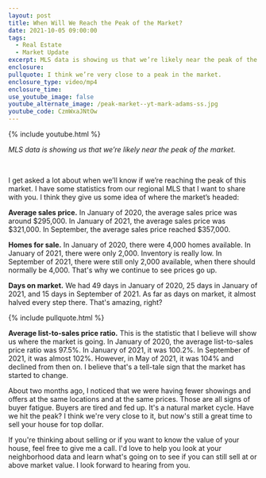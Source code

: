 ```yaml
---
layout: post
title: When Will We Reach the Peak of the Market?
date: 2021-10-05 09:00:00
tags:
  - Real Estate
  - Market Update
excerpt: MLS data is showing us that we’re likely near the peak of the market.
enclosure:
pullquote: I think we’re very close to a peak in the market.
enclosure_type: video/mp4
enclosure_time:
use_youtube_image: false
youtube_alternate_image: /peak-market--yt-mark-adams-ss.jpg
youtube_code: CzmWxaJNtOw
---
```

{% include youtube.html %}

*MLS data is showing us that we’re likely near the peak of the market.*

<center>&nbsp;</center>

I get asked a lot about when we’ll know if we’re reaching the peak of this market. I have some statistics from our regional MLS that I want to share with you. I think they give us some idea of where the market’s headed:

**Average sales price.**&nbsp;In January of 2020, the average sales price was around $295,000. In January of 2021, the average sales price was $321,000. In September, the average sales price reached $357,000.

**Homes for sale.** In January of 2020, there were 4,000 homes available. In January of 2021, there were only 2,000. Inventory is really low. In September of 2021, there were still only 2,000 available, when there should normally be 4,000. That's why we continue to see prices go up.

**Days on market.** We had 49 days in January of 2020, 25 days in January of 2021, and 15 days in September of 2021. As far as days on market, it almost halved every step there. That's amazing, right?&nbsp;

{% include pullquote.html %}

**Average list-to-sales price ratio.** This is the statistic that I believe will show us where the market is going. In January of 2020, the average list-to-sales price ratio was 97.5%. In January of 2021, it was 100.2%. In September of 2021, it was almost 102%. However, in May of 2021, it was 104% and declined from then on. I believe that's a tell-tale sign that the market has started to change.

About two months ago, I noticed that we were having fewer showings and offers at the same locations and at the same prices. Those are all signs of buyer fatigue. Buyers are tired and fed up. It's a natural market cycle. Have we hit the peak? I think we're very close to it, but now's still a great time to sell your house for top dollar.

If you're thinking about selling or if you want to know the value of your house, feel free to give me a call. I'd love to help you look at your neighborhood data and learn what's going on to see if you can still sell at or above market value. I look forward to hearing from you.
